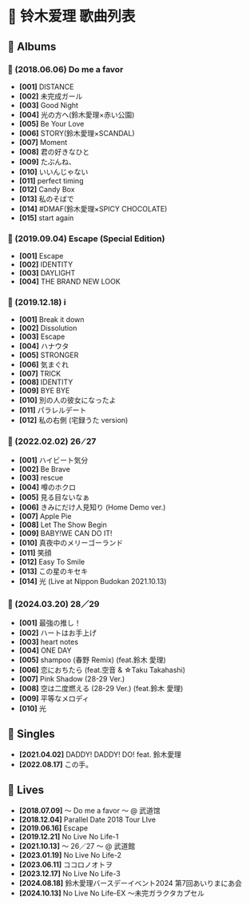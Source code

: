# 🎵 铃木爱理 歌曲列表

## 📀 Albums

### 📁 (2018.06.06) Do me a favor 

- **[001]** DISTANCE
- **[002]** 未完成ガール
- **[003]** Good Night
- **[004]** 光の方へ(鈴木愛理×赤い公園)
- **[005]** Be Your Love
- **[006]** STORY(鈴木愛理×SCANDAL)
- **[007]** Moment
- **[008]** 君の好きなひと
- **[009]** たぶんね、
- **[010]** いいんじゃない
- **[011]** perfect timing
- **[012]** Candy Box
- **[013]** 私のそばで
- **[014]** #DMAF(鈴木愛理×SPICY CHOCOLATE)
- **[015]** start again

### 📁 (2019.09.04) Escape (Special Edition) 

- **[001]** Escape
- **[002]** IDENTITY
- **[003]** DAYLIGHT
- **[004]** THE BRAND NEW LOOK

### 📁 (2019.12.18) i 

- **[001]** Break it down
- **[002]** Dissolution
- **[003]** Escape
- **[004]** ハナウタ
- **[005]** STRONGER
- **[006]** 気まぐれ
- **[007]** TRICK
- **[008]** IDENTITY
- **[009]** BYE BYE
- **[010]** 別の人の彼女になったよ
- **[011]** パラレルデート
- **[012]** 私の右側 (宅録うた version)

### 📁 (2022.02.02) 26 ⁄ 27 

- **[001]** ハイビート気分
- **[002]** Be Brave
- **[003]** rescue
- **[004]** 噂のホクロ
- **[005]** 見る目ないなぁ
- **[006]** きみにだけ人見知り (Home Demo ver.)
- **[007]** Apple Pie
- **[008]** Let The Show Begin
- **[009]** BABY!WE CAN DO IT!
- **[010]** 真夜中のメリーゴーランド
- **[011]** 笑顔
- **[012]** Easy To Smile
- **[013]** この星のキセキ
- **[014]** 光 (Live at Nippon Budokan 2021.10.13)

### 📁 (2024.03.20) 28／29 

- **[001]** 最強の推し！
- **[002]** ハートはお手上げ
- **[003]** heart notes
- **[004]** ONE DAY
- **[005]** shampoo (春野 Remix) (feat.鈴木 愛理)
- **[006]** 恋におちたら (feat.空音 & ☆Taku Takahashi)
- **[007]** Pink Shadow (28-29 Ver.)
- **[008]** 空は二度燃える (28-29 Ver.) (feat.鈴木 愛理)
- **[009]** 平等なメロディ
- **[010]** 光

## 🎵 Singles

- **[2021.04.02]** DADDY! DADDY! DO! feat. 鈴木愛理
- **[2022.08.17]** この手。

## 🎤 Lives

- **[2018.07.09]** ～ Do me a favor ～ @ 武道馆
- **[2018.12.04]** Parallel Date 2018 Tour LIve
- **[2019.06.16]** Escape
- **[2019.12.21]** No Live No Life-1
- **[2021.10.13]** ～ 26／27 ～ @ 武道館
- **[2023.01.19]** No Live No Life-2
- **[2023.06.11]** ココロノオトヲ
- **[2023.12.17]** No Live No Life-3
- **[2024.08.18]** 鈴木愛理バースデーイベント2024 第7回あいりまにあ会
- **[2024.10.13]** No Live No Life-EX ～未完ガラクタカプセル